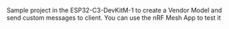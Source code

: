 Sample project in the ESP32-C3-DevKitM-1 to create a Vendor Model and send custom messages to client. 
You can use the nRF Mesh App to test it

